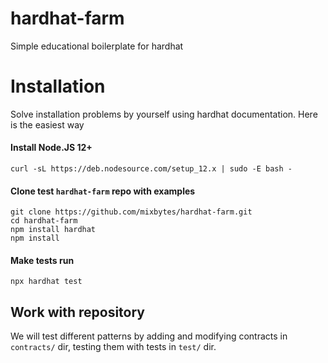 # hardhat-farm
Simple educational boilerplate for hardhat                                                                                                             

# Installation        
Solve installation problems by yourself using hardhat documentation. Here is the easiest way

#### Install Node.JS 12+
```     
curl -sL https://deb.nodesource.com/setup_12.x | sudo -E bash -
```        
#### Clone test ```hardhat-farm``` repo with examples
```     
git clone https://github.com/mixbytes/hardhat-farm.git
cd hardhat-farm
npm install hardhat
npm install
```        
#### Make tests run
```     
npx hardhat test
```

## Work with repository

We will test different patterns by adding and modifying contracts in ```contracts/``` dir, testing them with tests in ```test/``` dir.
